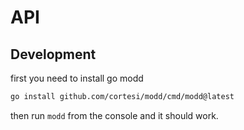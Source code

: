 # API 

## Development

first you need to install go modd

```bash
go install github.com/cortesi/modd/cmd/modd@latest
```

then run `modd` from the console and it should work.